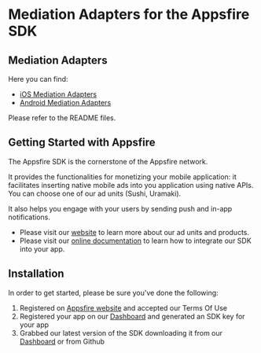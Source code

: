 Mediation Adapters for the Appsfire SDK
=======================================

## Mediation Adapters

Here you can find:

- [iOS Mediation Adapters](/iOS)
- [Android Mediation Adapters](/Android)

Please refer to the README files.

## Getting Started with Appsfire
The Appsfire SDK is the cornerstone of the Appsfire network.

It provides the functionalities for monetizing your mobile application: it facilitates inserting native mobile ads into you application using native APIs. You can choose one of our ad units (Sushi, Uramaki).

It also helps you engage with your users by sending push and in-app notifications.

- Please visit our [website](http://appsfire.com) to learn more about our ad units and products.<br />
- Please visit our [online documentation](http://docs.appsfire.com/) to learn how to integrate our SDK into your app.<br />

## Installation

In order to get started, please be sure you've done the following:

1. Registered on [Appsfire website](http://www.appsfire.com/) and accepted our Terms Of Use
2. Registered your app on our [Dashboard](http://dashboard.appsfire.com/) and generated an SDK key for your app
3. Grabbed our latest version of the SDK downloading it from our [Dashboard](http://dashboard.appsfire.com/app/doc) or from Github
